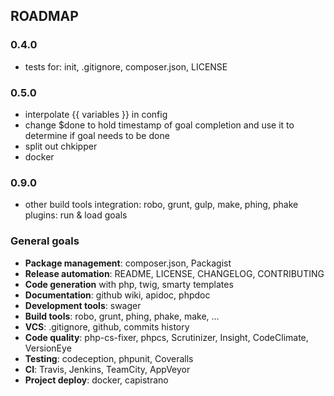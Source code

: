 ROADMAP
-------

### 0.4.0

- tests for: init, .gitignore, composer.json, LICENSE

### 0.5.0

- interpolate {{ variables }} in config
- change $done to hold timestamp of goal completion and use it to determine if goal needs to be done
- split out chkipper
- docker

### 0.9.0

- other build tools integration: robo, grunt, gulp, make, phing, phake plugins: run & load goals

### General goals

- **Package management**: composer.json, Packagist
- **Release automation**: README, LICENSE, CHANGELOG, CONTRIBUTING
- **Code generation** with php, twig, smarty templates
- **Documentation**: github wiki, apidoc, phpdoc
- **Development tools**: swager
- **Build tools**: robo, grunt, phing, phake, make, ...
- **VCS**: .gitignore, github, commits history
- **Code quality**: php-cs-fixer, phpcs, Scrutinizer, Insight, CodeClimate, VersionEye
- **Testing**: codeception, phpunit, Coveralls
- **CI**: Travis, Jenkins, TeamCity, AppVeyor
- **Project deploy**: docker, capistrano

